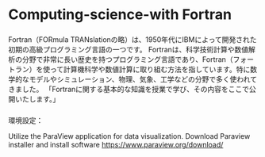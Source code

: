 # Computing-science-with Fortran 

### 
Fortran（FORmula TRANslationの略）は、1950年代にIBMによって開発された初期の高級プログラミング言語の一つです。
Fortranは、科学技術計算や数値解析の分野で非常に長い歴史を持つプログラミング言語であり、Fortran（フォートラン）を使って計算機科学や数値計算に取り組む方法を指しています。特に数学的なモデルやシミュレーション、物理、気象、工学などの分野で多く使われてきました。
「Fortranに関する基本的な知識を授業で学び、その内容をここで公開いたします。」
###
環境設定：

Utilize the ParaView application for data visualization.
Download Paraview installer and install software
 https://www.paraview.org/download/
